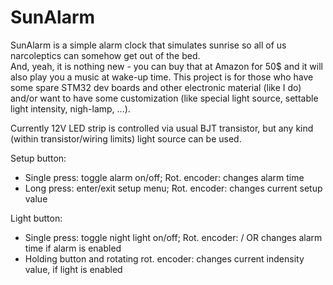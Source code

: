 # SunAlarm
SunAlarm is a simple alarm clock that simulates sunrise so all of us narcoleptics can somehow get out of the bed.  
And, yeah, it is nothing new - you can buy that at Amazon for 50$ and it will also play you a music at wake-up time. This project is for those who have some spare STM32 dev boards and other electronic material (like I do) and/or want to have some customization (like special light source, settable light intensity, nigh-lamp, ...).
  
Currently 12V LED strip is controlled via usual BJT transistor, but any kind (within transistor/wiring limits) light source can be used.

Setup button:
* Single press: toggle alarm on/off; Rot. encoder: changes alarm time
* Long press: enter/exit setup menu; Rot. encoder: changes current setup value

Light button:
* Single press: toggle night light on/off; Rot. encoder: / OR changes alarm time if alarm is enabled
* Holding button and rotating rot. encoder: changes current indensity value, if light is enabled
